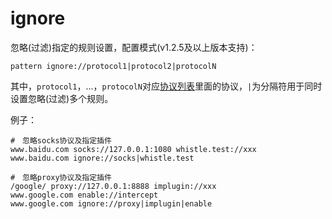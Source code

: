 # ignore
忽略(过滤)指定的规则设置，配置模式(v1.2.5及以上版本支持)：

	pattern ignore://protocol1|protocol2|protocolN

其中，`protocol1`，...，`protocolN`对应[协议列表](../rules/)里面的协议，`|`为分隔符用于同时设置忽略(过滤)多个规则。

例子：

	#　忽略socks协议及指定插件
	www.baidu.com socks://127.0.0.1:1080 whistle.test://xxx
	www.baidu.com ignore://socks|whistle.test

	#　忽略proxy协议及指定插件
	/google/ proxy://127.0.0.1:8888 implugin://xxx
	www.google.com enable://intercept
	www.google.com ignore://proxy|implugin|enable